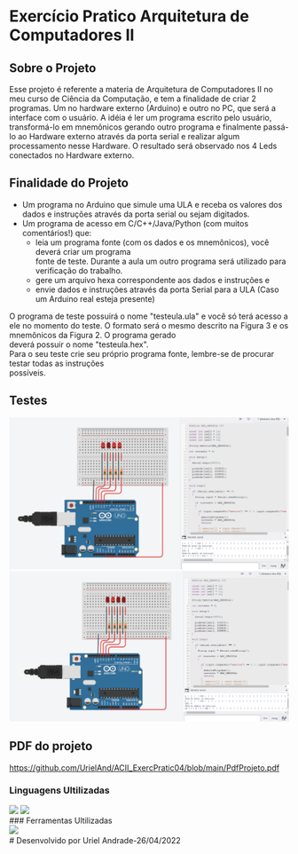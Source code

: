# Exercício Pratico Arquitetura de Computadores II
## Sobre o Projeto
Esse projeto é referente a materia de Arquitetura de Computadores II no meu curso de Ciência da Computação, e tem a finalidade de criar 2  programas. Um no hardware externo (Arduino) e outro no PC, que será a  
interface com o usuário. A idéia é ler um programa escrito pelo usuário, transformá-lo em mnemônicos gerando outro programa e finalmente passá-lo ao Hardware externo através da porta serial e realizar algum processamento 
nesse Hardware. O resultado será observado nos 4 Leds conectados no Hardware externo. 

## Finalidade do Projeto
- Um programa no Arduino que simule uma ULA e receba os valores dos dados e instruções através da porta 
serial ou sejam digitados. 
- Um programa de acesso em C/C++/Java/Python (com muitos comentários!) que: 
    - leia  um  programa  fonte  (com  os  dados  e  os  mnemônicos),  você  deverá  criar  um  programa  
      fonte de teste. Durante a aula um outro programa será utilizado para verificação do trabalho.  
    -  gere um arquivo hexa correspondente aos dados e instruções e  
    - envie dados e instruções através da porta Serial para a ULA (Caso um Arduino real esteja presente) 
 
O programa de teste possuirá o nome "testeula.ula" e você só terá acesso a ele no momento do teste. 
O  formato  será  o  mesmo  descrito  na  Figura  3  e  os  mnemônicos  da  Figura  2.  O  programa  gerado  
deverá possuir o nome "testeula.hex".  
Para  o  seu  teste  crie  seu  próprio  programa  fonte,  lembre-se  de  procurar  testar  todas  as  instruções  
possíveis. 

## Testes
<div>
    <img src="TESTE_1.png">
    
</div>    

<div>
    <img src="TESTE_2.png">
    
</div>    

## PDF do projeto
https://github.com/UrielAnd/ACII_ExercPratic04/blob/main/PdfProjeto.pdf

### Linguagens Ultilizadas
<div>
<img src="https://img.icons8.com/color/48/java-coffee-cup-logo--v1.png"/>
<img src="https://img.icons8.com/color/48/c-plus-plus-logo.png"/>
</div>
### Ferramentas Ultilizadas

<div>
<img src="https://img.icons8.com/nolan/48/arduino.png"/>
</div>
# Desenvolvido por Uriel Andrade-26/04/2022
